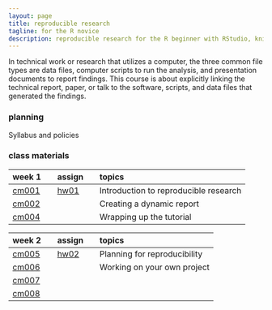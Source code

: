 ```yaml
---
layout: page
title: reproducible research
tagline: for the R novice
description: reproducible research for the R beginner with RStudio, knitr
---
```


In technical work or research that utilizes a computer, the three common file types are data files, computer scripts to run the analysis, and presentation documents to report findings. This course is about explicitly linking the technical report, paper, or talk to the software, scripts, and data files that generated the findings.

### planning

Syllabus and policies

### class materials

| week 1          |     | assign         |     | topics                                |
|:----------------|-----|:---------------|-----|:--------------------------------------|
| [cm001](linkto) |     | [hw01](linkto) |     | Introduction to reproducible research |
| [cm002](linkto) |     |                |     | Creating a dynamic report             |
| [cm004](linkto) |     |                |     | Wrapping up the tutorial              |

| week 2          |     | assign         |     | topics                       |
|:----------------|-----|:---------------|-----|:-----------------------------|
| [cm005](linkto) |     | [hw02](linkto) |     | Planning for reproducibility |
| [cm006](linkto) |     |                |     | Working on your own project  |
| [cm007](linkto) |     |                |     |                              |
| [cm008](linkto) |     |                |     |                              |

<!--

### materials

Week 1

- [Topic] [Assignment] 
- [Topic] [Assignment] 
- [Topic] [Assignment] 



Week 3 

- Topic [assignments] [tutorials] [slides] [notes] [links] 
- Topic [assignments] [tutorials] [slides] [notes] [links] 
- Topic [assignments] [tutorials] [slides] [notes] [links] 

Week 4 

- Topic [assignments] [tutorials] [slides] [notes] [links] 
- Topic [assignments] [tutorials] [slides] [notes] [links] 
- Topic [assignments] [tutorials] [slides] [notes] [links]  

Week 5 

- Topic [assignments] [tutorials] [slides] [notes] [links] 
- Topic [assignments] [tutorials] [slides] [notes] [links] 
- Topic [assignments] [tutorials] [slides] [notes] [links]   

Week 6 

- Topic [assignments] [tutorials] [slides] [notes] [links] 
- Topic [assignments] [tutorials] [slides] [notes] [links] 
- Topic [assignments] [tutorials] [slides] [notes] [links]   

Week 7 

- Topic [assignments] [tutorials] [slides] [notes] [links] 
- Topic [assignments] [tutorials] [slides] [notes] [links] 
- Topic [assignments] [tutorials] [slides] [notes] [links]  

Week 8 

- Topic [assignments] [tutorials] [slides] [notes] [links] 
- Topic [assignments] [tutorials] [slides] [notes] [links] 
- Topic [assignments] [tutorials] [slides] [notes] [links]  

Week 9 

- Topic [assignments] [tutorials] [slides] [notes] [links] 
- Topic [assignments] [tutorials] [slides] [notes] [links] 
- Topic [assignments] [tutorials] [slides] [notes] [links]  

Week 10 

- Topic [assignments] [tutorials] [slides] [notes] [links] 
- Topic [assignments] [tutorials] [slides] [notes] [links] 
- Topic [assignments] [tutorials] [slides] [notes] [links]  
-->
